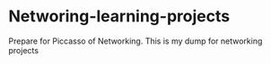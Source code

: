 # Networing-learning-projects
Prepare for Piccasso of Networking. This is my dump for networking projects
